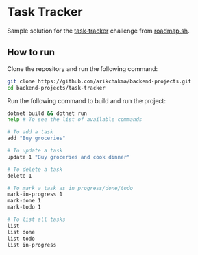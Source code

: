 # Task Tracker

Sample solution for the [task-tracker](https://roadmap.sh/projects/task-tracker) challenge from [roadmap.sh](https://roadmap.sh/).

## How to run

Clone the repository and run the following command:

```bash
git clone https://github.com/arikchakma/backend-projects.git
cd backend-projects/task-tracker
```

Run the following command to build and run the project:

```bash
dotnet build && dotnet run
help # To see the list of available commands

# To add a task
add "Buy groceries"

# To update a task
update 1 "Buy groceries and cook dinner"

# To delete a task
delete 1

# To mark a task as in progress/done/todo
mark-in-progress 1
mark-done 1
mark-todo 1

# To list all tasks
list
list done
list todo
list in-progress
```
